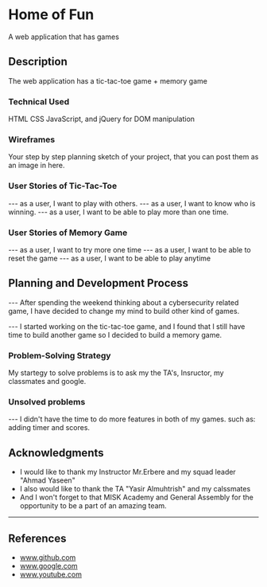 # Home of Fun

A web application that has games

## Description

The web application has a tic-tac-toe game + memory game

### Technical Used

HTML
CSS
JavaScript, and jQuery for DOM manipulation



### Wireframes

Your step by step planning sketch of your project, that you can post them as an image in here.

### User Stories of Tic-Tac-Toe
--- as a user, I want to play with others.
--- as a user, I want to know who is winning.
--- as a user, I want to be able to play more than one time.

### User Stories of Memory Game

--- as a user, I want to try more one time
--- as a user, I want to be able to reset the game
--- as a user, I want to be able to play anytime

## Planning and Development Process

--- After spending the weekend thinking about a cybersecurity related game,
I have decided to change my mind to build other kind of games.

--- I started working on the tic-tac-toe game, and I found that I still have time to build another game so I decided to build a memory game.

### Problem-Solving Strategy

My startegy to solve problems is to ask my the TA's, Insructor, my classmates and google.

### Unsolved problems

--- I didn't have the time to do more features in both of my games.
    such as: adding timer and scores.

## Acknowledgments

* I would like to thank my Instructor Mr.Erbere and my squad leader "Ahmad Yaseen"
* I also would like to thank the TA "Yasir Almuhtrish" and my calssmates
* And I won't forget to that MISK Academy and General Assembly for the opportunity to be a part of an amazing team.

---

 ## References
* www.github.com
* www.google.com
* www.youtube.com